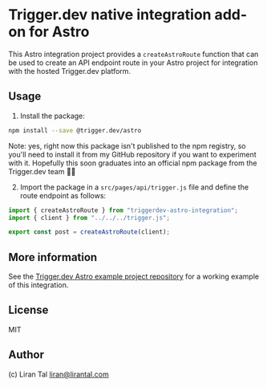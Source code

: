 # Trigger.dev native integration add-on for Astro

This Astro integration project provides a `createAstroRoute` function that can be used to create an API endpoint route in your Astro project for integration with the hosted Trigger.dev platform.

## Usage

1. Install the package:

```bash
npm install --save @trigger.dev/astro
```

Note: yes, right now this package isn't published to the npm registry, so you'll need to install it from my GitHub repository if you want to experiment with it. Hopefully this soon graduates into an official npm package from the Trigger.dev team 🙏🏼

2. Import the package in a `src/pages/api/trigger.js` file and define the route endpoint as follows:

```js
import { createAstroRoute } from "triggerdev-astro-integration";
import { client } from "../../../trigger.js";

export const post = createAstroRoute(client);
```

## More information

See the [Trigger.dev Astro example project repository](https://github.com/lirantal/trigger.dev-astro-example) for a working example of this integration.

## License

MIT

## Author

(c) Liran Tal <liran@lirantal.com>